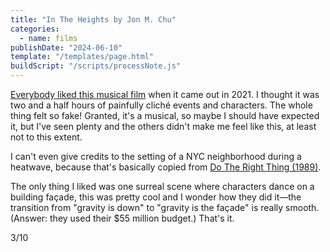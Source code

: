 ```yaml
---
title: "In The Heights by Jon M. Chu"
categories:
  - name: films
publishDate: "2024-06-10"
template: "/templates/page.html"
buildScript: "/scripts/processNote.js"
---
```


[Everybody liked this musical film](<https://en.wikipedia.org/wiki/In_the_Heights_(film)#Critical_response>) when it came out in 2021. I thought it was two and a half hours of painfully cliché events and characters. The whole thing felt so fake! Granted, it's a musical, so maybe I should have expected it, but I've seen plenty and the others didn't make me feel like this, at least not to this extent.

I can't even give credits to the setting of a NYC neighborhood during a heatwave, because that's basically copied from [Do The Right Thing (1989)](https://en.wikipedia.org/wiki/Do_the_Right_Thing).

The only thing I liked was one surreal scene where characters dance on a building façade, this was pretty cool and I wonder how they did it—the transition from "gravity is down" to "gravity is the façade" is really smooth. (Answer: they used their $55 million budget.) That's it.

3/10
